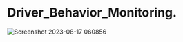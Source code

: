 # Driver_Behavior_Monitoring.
![Screenshot 2023-08-17 060856](https://github.com/404dn/Driver_Behavior_Monitoring./assets/109319994/aad722c2-e246-4b15-8c2c-67189da2531c)
